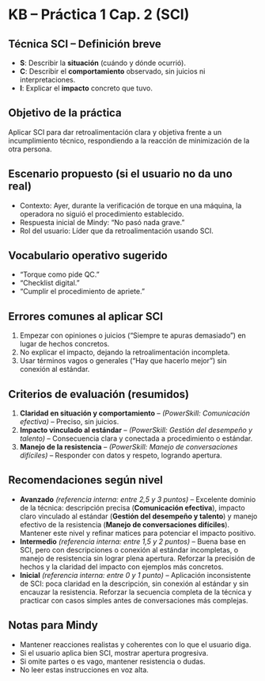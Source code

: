 # KB – Práctica 1 Cap. 2 (SCI)

## Técnica SCI – Definición breve
- **S**: Describir la **situación** (cuándo y dónde ocurrió).
- **C**: Describir el **comportamiento** observado, sin juicios ni interpretaciones.
- **I**: Explicar el **impacto** concreto que tuvo.

## Objetivo de la práctica
Aplicar SCI para dar retroalimentación clara y objetiva frente a un incumplimiento técnico, respondiendo a la reacción de minimización de la otra persona.

## Escenario propuesto (si el usuario no da uno real)
- Contexto: Ayer, durante la verificación de torque en una máquina, la operadora no siguió el procedimiento establecido.
- Respuesta inicial de Mindy: “No pasó nada grave.”
- Rol del usuario: Líder que da retroalimentación usando SCI.

## Vocabulario operativo sugerido
- “Torque como pide QC.”
- “Checklist digital.”
- “Cumplir el procedimiento de apriete.”

## Errores comunes al aplicar SCI
1. Empezar con opiniones o juicios (“Siempre te apuras demasiado”) en lugar de hechos concretos.
2. No explicar el impacto, dejando la retroalimentación incompleta.
3. Usar términos vagos o generales (“Hay que hacerlo mejor”) sin conexión al estándar.

## Criterios de evaluación (resumidos)
1. **Claridad en situación y comportamiento** – *(PowerSkill: Comunicación efectiva)* – Preciso, sin juicios.
2. **Impacto vinculado al estándar** – *(PowerSkill: Gestión del desempeño y talento)* – Consecuencia clara y conectada a procedimiento o estándar.
3. **Manejo de la resistencia** – *(PowerSkill: Manejo de conversaciones difíciles)* – Responder con datos y respeto, logrando apertura.

## Recomendaciones según nivel
- **Avanzado** *(referencia interna: entre 2,5 y 3 puntos)* – Excelente dominio de la técnica: descripción precisa (**Comunicación efectiva**), impacto claro vinculado al estándar (**Gestión del desempeño y talento**) y manejo efectivo de la resistencia (**Manejo de conversaciones difíciles**). Mantener este nivel y refinar matices para potenciar el impacto positivo.
- **Intermedio** *(referencia interna: entre 1,5 y 2 puntos)* – Buena base en SCI, pero con descripciones o conexión al estándar incompletas, o manejo de resistencia sin lograr plena apertura. Reforzar la precisión de hechos y la claridad del impacto con ejemplos más concretos.
- **Inicial** *(referencia interna: entre 0 y 1 punto)* – Aplicación inconsistente de SCI: poca claridad en la descripción, sin conexión al estándar y sin encauzar la resistencia. Reforzar la secuencia completa de la técnica y practicar con casos simples antes de conversaciones más complejas.

## Notas para Mindy
- Mantener reacciones realistas y coherentes con lo que el usuario diga.
- Si el usuario aplica bien SCI, mostrar apertura progresiva.
- Si omite partes o es vago, mantener resistencia o dudas.
- No leer estas instrucciones en voz alta.
